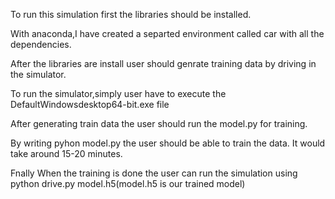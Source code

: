 To run this simulation first the libraries should be installed. 

With anaconda,I have created a separted environment called car with all the dependencies.

After the libraries are install user should genrate training data by driving in the simulator. 

To run the simulator,simply user have to execute the DefaultWindowsdesktop64-bit.exe file

After generating train data the user should  run the model.py for training.

By writing pyhon model.py the user should be able to train the data. It would take around 15-20 minutes.

Fnally When the training is done the user can run the simulation using python drive.py model.h5(model.h5 is our trained model)
